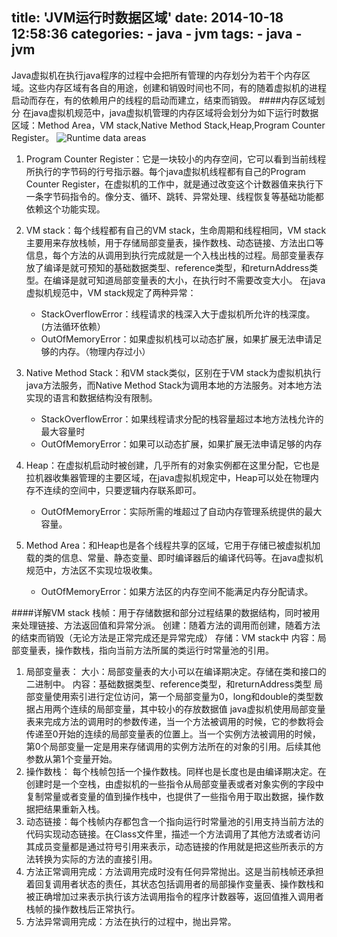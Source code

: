 title: 'JVM运行时数据区域'
date: 2014-10-18 12:58:36
categories:
	- java
	- jvm
tags:
	- java
	- jvm
---

Java虚拟机在执行java程序的过程中会把所有管理的内存划分为若干个内存区域。这些内存区域有各自的用途，创建和销毁时间也不同，有的随着虚拟机的进程启动而存在，有的依赖用户的线程的启动而建立，结束而销毁。
####内存区域划分
在java虚拟机规范中，java虚拟机管理的内存区域将会划分为如下运行时数据区域：Method Area，VM stack,Native Method Stack,Heap,Program Counter Register。
![Runtime data areas](http://yywang.qiniudn.com/jvmruntimearea.png)
<!--more-->
1. Program Counter Register：它是一块较小的内存空间，它可以看到当前线程所执行的字节码的行号指示器。每个java虚拟机线程都有自己的Program Counter Register，在虚拟机的工作中，就是通过改变这个计数器值来执行下一条字节码指令的。像分支、循环、跳转、异常处理、线程恢复等基础功能都依赖这个功能实现。

2. VM stack：每个线程都有自己的VM stack，生命周期和线程相同，VM stack主要用来存放栈帧，用于存储局部变量表，操作数栈、动态链接、方法出口等信息，每个方法的从调用到执行完成就是一个入栈出栈的过程。局部变量表存放了编译是就可预知的基础数据类型、reference类型，和returnAddress类型。在编译是就可知道局部变量表的大小，在执行时不需要改变大小。
在java虚拟机规范中，VM stack规定了两种异常：

	- StackOverflowError：线程请求的栈深入大于虚拟机所允许的栈深度。(方法循环依赖）
	- OutOfMemoryError：如果虚拟机栈可以动态扩展，如果扩展无法申请足够的内存。（物理内存过小）


3. Native Method Stack：和VM stack类似，区别在于VM stack为虚拟机执行java方法服务，而Native Method Stack为调用本地的方法服务。对本地方法实现的语言和数据结构没有限制。

	- StackOverflowError：如果线程请求分配的栈容量超过本地方法栈允许的最大容量时
	- OutOfMemoryError：如果可以动态扩展，如果扩展无法申请足够的内存

4. Heap：在虚拟机启动时被创建，几乎所有的对象实例都在这里分配，它也是拉机器收集器管理的主要区域，在java虚拟机规定中，Heap可以处在物理内存不连续的空间中，只要逻辑内存联系即可。

	- OutOfMemoryError：实际所需的堆超过了自动内存管理系统提供的最大容量。

5. Method Area：和Heap也是各个线程共享的区域，它用于存储已被虚拟机加载的类的信息、常量、静态变量、即时编译器后的编译代码等。在java虚拟机规范中，方法区不实现垃圾收集。

	- OutOfMemoryError：如果方法区的内存空间不能满足内存分配请求。

####详解VM stack
栈帧：用于存储数据和部分过程结果的数据结构，同时被用来处理链接、方法返回值和异常分派。
  创建：随着方法的调用而创建，随着方法的结束而销毁（无论方法是正常完成还是异常完成）
  存储：VM stack中
  内容：局部变量表，操作数栈，指向当前方法所属的类运行时常量池的引用。

1. 局部变量表：
大小：局部变量表的大小可以在编译期决定。存储在类和接口的二进制中。
内容：基础数据类型、reference类型，和returnAddress类型
局部变量使用索引进行定位访问，第一个局部变量为0，long和double的类型数据占用两个连续的局部变量，其中较小的存放数据值
java虚拟机使用局部变量表来完成方法的调用时的参数传递，当一个方法被调用的时候，它的参数将会传递至0开始的连续的局部变量表的位置上。当一个实例方法被调用的时候，第0个局部变量一定是用来存储调用的实例方法所在的对象的引用。后续其他参数从第1个变量开始。
2. 操作数栈：
每个栈帧包括一个操作数栈。同样也是长度也是由编译期决定。在创建时是一个空栈，由虚拟机的一些指令从局部变量表或者对象实例的字段中复制常量或者变量的值到操作栈中，也提供了一些指令用于取出数据，操作数据把结果重新入栈。
3. 动态链接：每个栈帧内存都包含一个指向运行时常量池的引用支持当前方法的代码实现动态链接。在Class文件里，描述一个方法调用了其他方法或者访问其成员变量都是通过符号引用来表示，动态链接的作用就是把这些所表示的方法转换为实际的方法的直接引用。
4. 方法正常调用完成：方法调用完成时没有任何异常抛出。这是当前栈帧还承担着回复调用者状态的责任，其状态包括调用者的局部操作变量表、操作数栈和被正确增加过来表示执行该方法调用指令的程序计数器等，返回值推入调用者栈帧的操作数栈后正常执行。
5. 方法异常调用完成：方法在执行的过程中，抛出异常。

